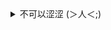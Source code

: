 <details>
   <summary>
      不可以涩涩 (＞人＜;)
   </summary>

   <ul>
      <li><a href="https://bbs.viva-la-vita.org">开发</a> <br /> 
         <a href="https://github.com/viva-la-vita">源码</a></li>
      <li><a href="https://download.picacomic2022.xyz/" 
             title="PicAcg 哔咔漫画">涩涩的漫画</a></li>
      <li><a href="https://www.sissy.eu.org">主人的任务</a></li>
   </ul> 
</details>
